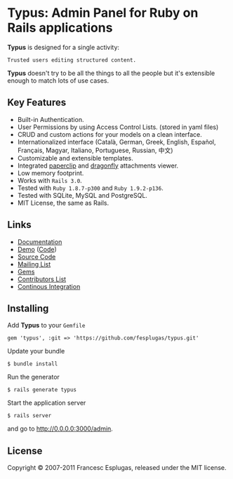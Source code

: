 # Typus: Admin Panel for Ruby on Rails applications

**Typus** is designed for a single activity:

    Trusted users editing structured content.

**Typus** doesn't try to be all the things to all the people but it's
extensible enough to match lots of use cases.

## Key Features

- Built-in Authentication.
- User Permissions by using Access Control Lists. (stored in yaml files)
- CRUD and custom actions for your models on a clean interface.
- Internationalized interface (Català, German, Greek, English, Español,
Français, Magyar, Italiano, Portuguese, Russian, 中文)
- Customizable and extensible templates.
- Integrated [paperclip][1] and [dragonfly][2] attachments viewer.
- Low memory footprint.
- Works with `Rails 3.0`.
- Tested with `Ruby 1.8.7-p300` and `Ruby 1.9.2-p136`.
- Tested with SQLite, MySQL and PostgreSQL.
- MIT License, the same as Rails.

## Links

- [Documentation](http://core.typuscms.com/)
- [Demo](http://demo.typuscms.com/) ([Code][3])
- [Source Code](http://github.com/fesplugas/typus)
- [Mailing List](http://groups.google.com/group/typus)
- [Gems](http://rubygems.org/gems/typus)
- [Contributors List](http://github.com/fesplugas/typus/contributors)
- [Continous Integration](http://ci.typuscms.com/)

## Installing

Add **Typus** to your `Gemfile`

    gem 'typus', :git => 'https://github.com/fesplugas/typus.git'

Update your bundle

    $ bundle install

Run the generator

    $ rails generate typus

Start the application server

    $ rails server

and go to <http://0.0.0.0:3000/admin>.

## License

Copyright © 2007-2011 Francesc Esplugas, released under the MIT license.

[1]: http://rubygems.org/gems/paperclip
[2]: http://rubygems.org/gems/dragonfly
[3]: https://github.com/fesplugas/typus/tree/master/test/fixtures/rails_app
